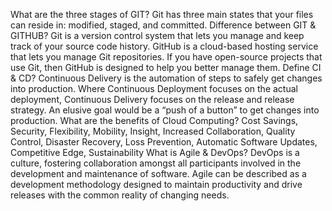 What are the three stages of GIT?
Git has three main states that your files can reside in: modified, staged, and committed.
Difference between GIT & GITHUB?
Git is a version control system that lets you manage and keep track of your source code history. GitHub is a cloud-based hosting service that lets you manage Git repositories. If you have open-source projects that use Git, then GitHub is designed to help you better manage them.
Define CI & CD?
Continuous Delivery is the automation of steps to safely get changes into production. Where Continuous Deployment focuses on the actual deployment, Continuous Delivery focuses on the release and release strategy. An elusive goal would be a “push of a button” to get changes into production.
What are the benefits of Cloud Computing?
Cost Savings, Security, Flexibility, Mobility, Insight, Increased Collaboration, Quality Control, Disaster Recovery, Loss Prevention, Automatic Software Updates, Competitive Edge, Sustainability
What is Agile & DevOps?
DevOps is a culture, fostering collaboration amongst all participants involved in the development and maintenance of software. Agile can be described as a development methodology designed to maintain productivity and drive releases with the common reality of changing needs.
